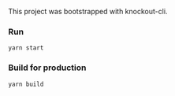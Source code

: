 This project was bootstrapped with knockout-cli.

### Run
```
yarn start
```

### Build for production
```
yarn build
```